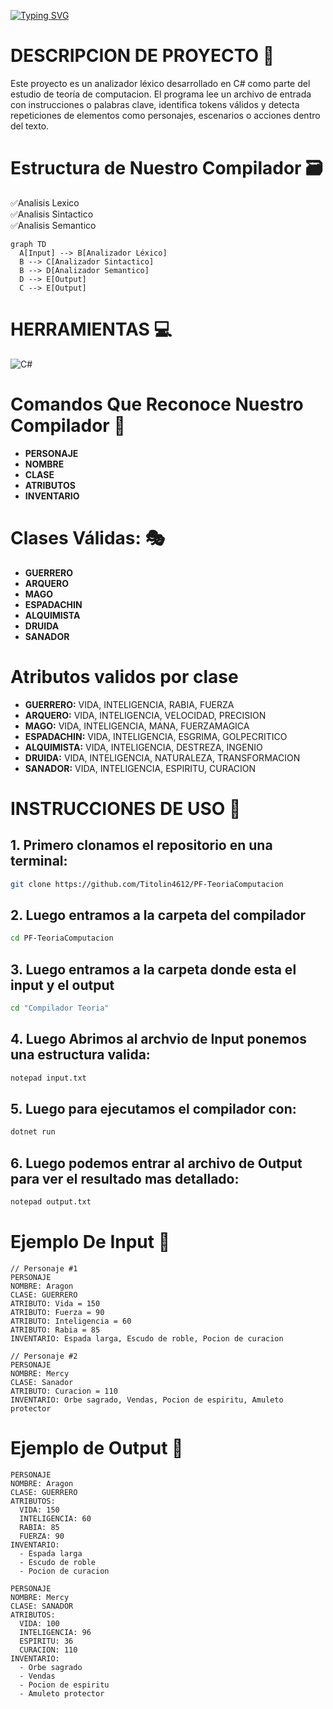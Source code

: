 <a href="https://git.io/typing-svg"><img src="https://readme-typing-svg.demolab.com?font=Fira+Code&weight=600&size=34&pause=1000&width=435&lines=PROYECTO+COMPILADOR+" alt="Typing SVG" /></a>
# DESCRIPCION DE PROYECTO 📌
Este proyecto es un analizador léxico desarrollado en C# como parte del estudio de teoría de computacion. El programa lee un archivo de entrada con instrucciones o palabras clave, identifica tokens válidos y detecta repeticiones de elementos como personajes, escenarios o acciones dentro del texto.

# Estructura de Nuestro Compilador 🗃️

✅Analisis Lexico  
✅Analisis Sintactico  
✅Analisis Semantico


```mermaid
graph TD
  A[Input] --> B[Analizador Léxico]
  B --> C[Analizador Sintactico]
  B --> D[Analizador Semantico]
  D --> E[Output]
  C --> E[Output]
```


# HERRAMIENTAS 💻
![C#](https://img.shields.io/badge/C%23-239120?style=for-the-badge&logo=c-sharp&logoColor=white)

# Comandos Que Reconoce Nuestro Compilador 🤖 

- **PERSONAJE**
- **NOMBRE**
- **CLASE**
- **ATRIBUTOS**
- **INVENTARIO**

# **Clases Válidas:** 🎭

- **GUERRERO**
- **ARQUERO**
- **MAGO**
- **ESPADACHIN**
- **ALQUIMISTA**
- **DRUIDA**
- **SANADOR**

# **Atributos validos por clase** 
- **GUERRERO:** VIDA, INTELIGENCIA, RABIA, FUERZA
- **ARQUERO:** VIDA, INTELIGENCIA, VELOCIDAD, PRECISION
- **MAGO:** VIDA, INTELIGENCIA, MANA, FUERZAMAGICA
- **ESPADACHIN:** VIDA, INTELIGENCIA, ESGRIMA, GOLPECRITICO
- **ALQUIMISTA:** VIDA, INTELIGENCIA, DESTREZA, INGENIO
- **DRUIDA:** VIDA, INTELIGENCIA, NATURALEZA, TRANSFORMACION
- **SANADOR:** VIDA, INTELIGENCIA, ESPIRITU, CURACION


# INSTRUCCIONES DE USO 🔧
## 1. Primero clonamos el repositorio en una terminal:
```bash
git clone https://github.com/Titolin4612/PF-TeoriaComputacion
```

## 2. Luego entramos a la carpeta del compilador

```bash
cd PF-TeoriaComputacion
```

## 3. Luego entramos a la carpeta donde esta el input y el output
```bash
cd "Compilador Teoria"
```

## 4. Luego Abrimos al archvio de Input ponemos una estructura valida: 

```bash
notepad input.txt
```

## 5. Luego para ejecutamos el compilador con:
```bash
dotnet run
```

## 6. Luego podemos entrar al archivo de Output para ver el resultado mas detallado:

```bash
notepad output.txt
```


# Ejemplo De Input 🧾


```
// Personaje #1
PERSONAJE
NOMBRE: Aragon
CLASE: GUERRERO
ATRIBUTO: Vida = 150
ATRIBUTO: Fuerza = 90
ATRIBUTO: Inteligencia = 60
ATRIBUTO: Rabia = 85
INVENTARIO: Espada larga, Escudo de roble, Pocion de curacion

// Personaje #2
PERSONAJE
NOMBRE: Mercy
CLASE: Sanador
ATRIBUTO: Curacion = 110
INVENTARIO: Orbe sagrado, Vendas, Pocion de espiritu, Amuleto protector
```



# Ejemplo de Output 🧾


```
PERSONAJE
NOMBRE: Aragon
CLASE: GUERRERO
ATRIBUTOS:
  VIDA: 150
  INTELIGENCIA: 60
  RABIA: 85
  FUERZA: 90
INVENTARIO:
  - Espada larga
  - Escudo de roble
  - Pocion de curacion

PERSONAJE
NOMBRE: Mercy
CLASE: SANADOR
ATRIBUTOS:
  VIDA: 100
  INTELIGENCIA: 96
  ESPIRITU: 36
  CURACION: 110
INVENTARIO:
  - Orbe sagrado
  - Vendas
  - Pocion de espiritu
  - Amuleto protector
```


